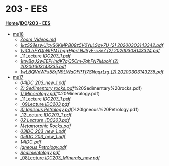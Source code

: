 # 203 - EES
#### [Home](../..)/[IDC](..)/[203 - EES]()
- [ms18](ms18)
    - [_Zoom Videos.md_](ms18/Zoom%20Videos)
    - [_1kzSS1eswUicyS6KMPB09z5V0YuLSov7U (2) 20200303143342.pdf_](ms18/1kzSS1eswUicyS6KMPB09z5V0YuLSov7U%20(2)%2020200303143342.pdf)
    - [_1viCLhFYQhNtPMThggHjprLNJSyF-c7e7 (2) 20200303143324.pdf_](ms18/1viCLhFYQhNtPMThggHjprLNJSyF-c7e7%20(2)%2020200303143324.pdf)
    - [_11Lecture _IDC203_1.pdf_](ms18/11Lecture%20_IDC203_1.pdf)
    - [_1ltwBgJ2wEEPHndK7qQ5Cm-7qhFN7MpoX (2) 20200303143335.pdf_](ms18/1ltwBgJ2wEEPHndK7qQ5Cm-7qhFN7MpoX%20(2)%2020200303143335.pdf)
    - [_1wLBQVnWFx58rjN9LWaOFPTf7SNqqrLrg (2) 20200303143236.pdf_](ms18/1wLBQVnWFx58rjN9LWaOFPTf7SNqqrLrg%20(2)%2020200303143236.pdf)
- [ms17](ms17)
    - [_04IDC 203_new_1.pdf_](ms17/04IDC%20203_new_1.pdf)
    - [_2) Sedimentary rocks.pdf_](ms17/2)%20Sedimentary%20rocks.pdf)
    - [_1) Mineralogy.pdf_](ms17/1)%20Mineralogy.pdf)
    - [_11Lecture _IDC203_1.pdf_](ms17/11Lecture%20_IDC203_1.pdf)
    - [_09Lecture _IDC203.pdf_](ms17/09Lecture%20_IDC203.pdf)
    - [_3) Igneous Petrology.pdf_](ms17/3)%20Igneous%20Petrology.pdf)
    - [_12Lecture _IDC203_1.pdf_](ms17/12Lecture%20_IDC203_1.pdf)
    - [_02 Lecture_IDC203.pdf_](ms17/02%20Lecture_IDC203.pdf)
    - [_Metamorphic Rocks.pdf_](ms17/Metamorphic%20Rocks.pdf)
    - [_03IDC 203_new_1.pdf_](ms17/03IDC%20203_new_1.pdf)
    - [_05IDC 203_new_1.pdf_](ms17/05IDC%20203_new_1.pdf)
    - [_14IDC.pdf_](ms17/14IDC.pdf)
    - [_Igneous Petrology.pdf_](ms17/Igneous%20Petrology.pdf)
    - [_Sedimentology.pdf_](ms17/Sedimentology.pdf)
    - [_08Lecture _IDC203_Minerals_new.pdf_](ms17/08Lecture%20_IDC203_Minerals_new.pdf)
